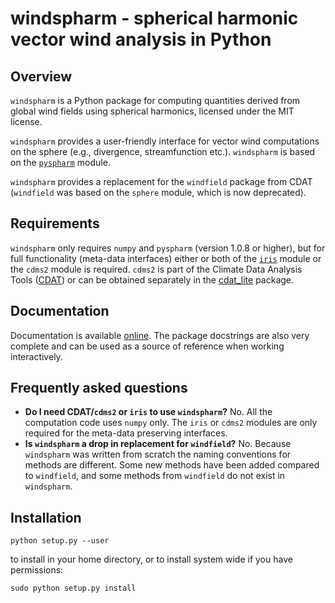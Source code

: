 windspharm - spherical harmonic vector wind analysis in Python
==============================================================


Overview
--------

``windspharm`` is a Python package for computing quantities derived from global wind
fields using spherical harmonics, licensed under the MIT license.

``windspharm`` provides a user-friendly interface for vector wind computations on the
sphere (e.g., divergence, streamfunction etc.). ``windspharm`` is based on the
[``pyspharm``](http://code.google.com/p/pyspharm/) module.

``windspharm`` provides a replacement for the ``windfield`` package from CDAT (``windfield``
was based on the ``sphere`` module, which is now deprecated).


Requirements
------------

``windspharm`` only requires ``numpy`` and ``pyspharm`` (version 1.0.8 or higher), but for full functionality (meta-data interfaces) either or both of the [``iris``](http://scitools.org.uk/iris/) module or the ``cdms2`` module is required.
``cdms2`` is part of the Climate Data Analysis Tools ([CDAT](http://www2-pcmdi.llnl.gov/cdat)) or can be obtained separately in the [cdat_lite](http://proj.badc.rl.ac.uk/ndg/wiki/CdatLite) package.


Documentation
-------------

Documentation is available [online](http://ajdawson.github.io/windspharm). The package
docstrings are also very complete and can be used as a source of reference when working
interactively.


Frequently asked questions
--------------------------

* **Do I need CDAT/``cdms2`` or ``iris`` to use ``windspharm``?**
  No. All the computation code uses ``numpy`` only. The ``iris`` or ``cdms2`` modules
  are only required for the meta-data preserving interfaces.
* **Is ``windspharm`` a drop in replacement for ``windfield``?**
  No. Because ``windspharm`` was written from scratch the naming conventions for methods
  are different. Some new methods have been added compared to ``windfield``, and some
  methods from ``windfield`` do not exist in ``windspharm``.


Installation
------------

    python setup.py --user

to install in your home directory, or to install system wide if you have permissions:

    sudo python setup.py install
